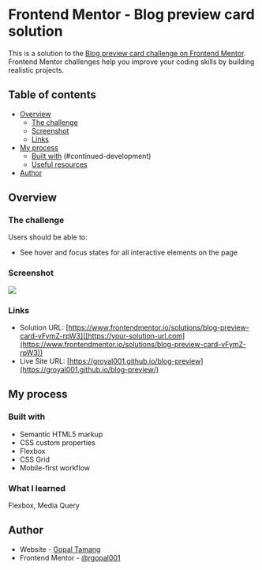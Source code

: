 # Frontend Mentor - Blog preview card solution

This is a solution to the [Blog preview card challenge on Frontend Mentor](https://www.frontendmentor.io/challenges/blog-preview-card-ckPaj01IcS). Frontend Mentor challenges help you improve your coding skills by building realistic projects.

## Table of contents

- [Overview](#overview)
  - [The challenge](#the-challenge)
  - [Screenshot](#screenshot)
  - [Links](#links)
- [My process](#my-process)
  - [Built with](#built-with)
    (#continued-development)
  - [Useful resources](#useful-resources)
- [Author](#author)

## Overview

### The challenge

Users should be able to:

- See hover and focus states for all interactive elements on the page

### Screenshot

![](./screenshot.png)

### Links

- Solution URL: [https://www.frontendmentor.io/solutions/blog-preview-card-vFymZ-rpW3]([https://your-solution-url.com](https://www.frontendmentor.io/solutions/blog-preview-card-vFymZ-rpW3))
- Live Site URL: [https://groyal001.github.io/blog-preview](https://groyal001.github.io/blog-preview/)

## My process

### Built with

- Semantic HTML5 markup
- CSS custom properties
- Flexbox
- CSS Grid
- Mobile-first workflow

### What I learned

Flexbox, Media Query

## Author

- Website - [Gopal Tamang](https://www.gopaltamang.com.np)
- Frontend Mentor - [@rgopal001](https://www.frontendmentor.io/profile/rgopal001)
